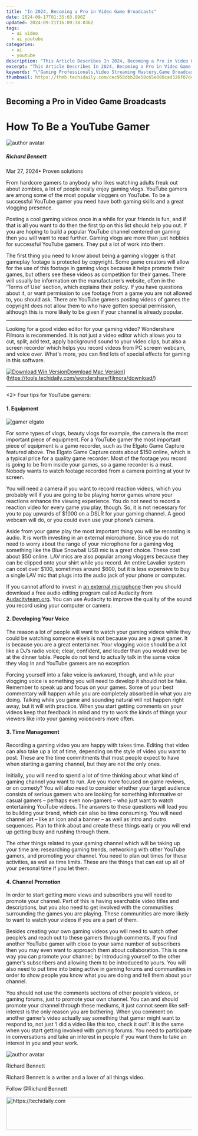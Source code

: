 ```yaml
---
title: "In 2024, Becoming a Pro in Video Game Broadcasts"
date: 2024-09-17T01:35:03.890Z
updated: 2024-09-21T16:09:38.036Z
tags:
  - ai video
  - ai youtube
categories:
  - ai
  - youtube
description: "This Article Describes In 2024, Becoming a Pro in Video Game Broadcasts"
excerpt: "This Article Describes In 2024, Becoming a Pro in Video Game Broadcasts"
keywords: "\"Gaming Professionals,Video Streaming Mastery,Game Broadcast Expertise,Videogame Anchoring Skills,Live-Game Commentary Techniques,E-Sports Show Hosting,Professional Esports Coverage\""
thumbnail: https://thmb.techidaily.com/cec958dbb28e58c65e080cad326f07d4e7cdd67a50648dc244def701160f50d9.png
---
```


## Becoming a Pro in Video Game Broadcasts

# How To Be a YouTube Gamer

![author avatar](https://images.wondershare.com/filmora/article-images/richard-bennett.jpg)

##### Richard Bennett

 Mar 27, 2024• Proven solutions

From hardcore gamers to anybody who likes watching adults freak out about zombies, a lot of people really enjoy gaming vlogs. YouTube gamers are among some of the most popular vloggers on YouTube. To be a successful YouTube gamer you need have both gaming skills and a great vlogging presence.

Posting a cool gaming videos once in a while for your friends is fun, and if that is all you want to do then the first tip on this list should help you out. If you are hoping to build a popular YouTube channel centered on gaming then you will want to read further. Gaming vlogs are more than just hobbies for successful YouTube gamers. They put a lot of work into them.

The first thing you need to know about being a gaming vlogger is that gameplay footage is protected by copyright. Some game creators will allow for the use of this footage in gaming vlogs because it helps promote their games, but others see these videos as competition for their games. There will usually be information on the manufacturer’s website, often in the ‘Terms of Use’ section, which explains their policy. If you have questions about it, or want permission to use footage from a game you are not allowed to, you should ask. There are YouTube gamers posting videos of games the copyright does not allow them to who have gotten special permission, although this is more likely to be given if your channel is already popular.

---

Looking for a good video editor for your gaming video? Wondershare Filmora is recommended. It is not just a video editor which allows you to cut, split, add text, apply background sound to your video clips, but also a screen recorder which helps you record videos from PC screem webcam, and voice over. What's more, you can find lots of special effects for gaming in this software.

[![Download Win Version](https://images.wondershare.com/filmora/guide/download-btn-win.jpg)](https://tools.techidaily.com/wondershare/filmora/download/)[Download Mac Version](https://images.wondershare.com/filmora/guide/download-btn-mac.jpg)](https://tools.techidaily.com/wondershare/filmora/download/)

---

<2> Four tips for YouTube gamers:

#### 1\. Equipment

![gamer elgato](https://images.wondershare.com/filmora/article-images/gamer-elgato.JPG)

For some types of vlogs, beauty vlogs for example, the camera is the most important piece of equipment. For a YouTube gamer the most important piece of equipment is a game recorder, such as the Elgato Game Capture featured above. The Elgato Game Capture costs about $150 online, which is a typical price for a quality game recorder. Most of the footage you record is going to be from inside your games, so a game recorder is a must. Nobody wants to watch footage recorded from a camera pointing at your tv screen.

You will need a camera if you want to record reaction videos, which you probably will if you are going to be playing horror games where your reactions enhance the viewing experience. You do not need to record a reaction video for every game you play, though. So, it is not necessary for you to pay upwards of $1000 on a DSLR for your gaming channel. A good webcam will do, or you could even use your phone’s camera.

Aside from your game play the most important thing you will be recording is audio. It is worth investing in an external microphone. Since you do not need to worry about the range of your microphone for a gaming vlog something like the Blue Snowball USB mic is a great choice. These cost about $50 online. LAV mics are also popular among vloggers because they can be clipped onto your shirt while you record. An entire Lavalier system can cost over $100, sometimes around $600, but it is less expensive to buy a single LAV mic that plugs into the audio jack of your phone or computer.

If you cannot afford to invest in [an external microphone](https://tools.techidaily.com/wondershare/filmora/download/) then you should download a free audio editing program called Audacity from [Audacityteam.org](https://www.audacityteam.org/). You can use Audacity to improve the quality of the sound you record using your computer or camera.

#### 2\. Developing Your Voice

The reason a lot of people will want to watch your gaming videos while they could be watching someone else’s is not because you are a great gamer. It is because you are a great entertainer. Your vlogging voice should be a lot like a DJ’s radio voice; clear, confident, and louder than you would ever be at the dinner table. People do not tend to actually talk in the same voice they vlog in and YouTube gamers are no exception.

Forcing yourself into a fake voice is awkward, though, and while your vlogging voice is something you will need to develop it should not be fake. Remember to speak up and focus on your games. Some of your best commentary will happen while you are completely absorbed in what you are doing. Talking while you game and sounding natural will not happen right away, but it will with practice. When you start getting comments on your videos keep that feedback in mind and try to work the kinds of things your viewers like into your gaming voiceovers more often.

#### 3\. Time Management

Recording a gaming video you are happy with takes time. Editing that video can also take up a lot of time, depending on the style of video you want to post. These are the time commitments that most people expect to have when starting a gaming channel, but they are not the only ones.

Initially, you will need to spend a lot of time thinking about what kind of gaming channel you want to run. Are you more focused on game reviews, or on comedy? You will also need to consider whether your target audience consists of serious gamers who are looking for something informative or casual gamers – perhaps even non-gamers – who just want to watch entertaining YouTube videos. The answers to these questions will lead you to building your brand, which can also be time consuming. You will need channel art – like an icon and a banner – as well as intro and outro sequences. Plan to think about and create these things early or you will end up getting busy and rushing through them.

The other things related to your gaming channel which will be taking up your time are: researching gaming trends, networking with other YouTube gamers, and promoting your channel. You need to plan out times for these activities, as well as time limits. These are the things that can eat up all of your personal time if you let them.

#### 4\. Channel Promotion

In order to start getting more views and subscribers you will need to promote your channel. Part of this is having searchable video titles and descriptions, but you also need to get involved with the communities surrounding the games you are playing. These communities are more likely to want to watch your videos if you are a part of them.

Besides creating your own gaming videos you will need to watch other people’s and reach out to these gamers through comments. If you find another YouTube gamer with close to your same number of subscribers then you may even want to approach them about collaboration. This is one way you can promote your channel; by introducing yourself to the other gamer’s subscribers and allowing them to be introduced to yours. You will also need to put time into being active in gaming forums and communities in order to show people you know what you are doing and tell them about your channel.

You should not use the comments sections of other people’s videos, or gaming forums, just to promote your own channel. You can and should promote your channel through these mediums, it just cannot seem like self-interest is the only reason you are bothering. When you comment on another gamer’s video actually say something that gamer might want to respond to, not just ‘I did a video like this too, check it out!’. It is the same when you start getting involved with gaming forums. You need to participate in conversations and take an interest in people if you want them to take an interest in you and your work.

![author avatar](https://images.wondershare.com/filmora/article-images/richard-bennett.jpg)

Richard Bennett

Richard Bennett is a writer and a lover of all things video.

Follow @Richard Bennett

<ins class="adsbygoogle"
     style="display:block"
     data-ad-format="autorelaxed"
     data-ad-client="ca-pub-7571918770474297"
     data-ad-slot="1223367746"></ins>

<ins class="adsbygoogle"
     style="display:block"
     data-ad-client="ca-pub-7571918770474297"
     data-ad-slot="8358498916"
     data-ad-format="auto"
     data-full-width-responsive="true"></ins>



<!-- affiliate ads begin -->
<a href="https://appsumo.8odi.net/c/5597632/2112008/7443" target="_top" id="2112008">
  <img src="//a.impactradius-go.com/display-ad/7443-2112008" border="0" alt="https://techidaily.com" width="728" height="90"/>
</a>
<img height="0" width="0" src="https://appsumo.8odi.net/i/5597632/2112008/7443" style="position:absolute;visibility:hidden;" border="0" />
<!-- affiliate ads end -->

